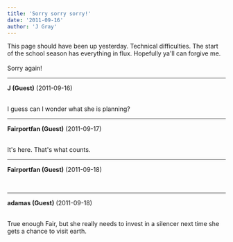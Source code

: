 ```yaml
---
title: 'Sorry sorry sorry!'
date: '2011-09-16'
author: 'J Gray'
---
```


This page should have been up yesterday. Technical difficulties. The start of the school season has everything in flux. Hopefully ya'll can forgive me.<br><br>Sorry again!<br>

---
**J (Guest)** (2011-09-16)

<br> I guess can I wonder what she is planning?<br>

---
**Fairportfan (Guest)** (2011-09-17)

<br> It's here.  That's what counts.

---
**Fairportfan (Guest)** (2011-09-18)

<br>

---
**adamas (Guest)** (2011-09-18)

<br> True enough Fair, but she really needs to invest in a silencer next time she gets a chance to visit earth.<br>

